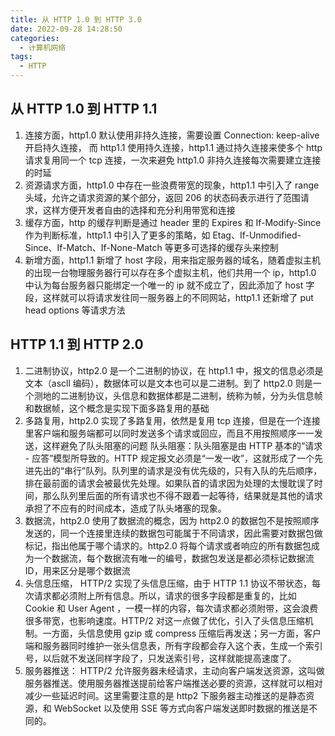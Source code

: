 ```yaml
---
title: 从 HTTP 1.0 到 HTTP 3.0
date: 2022-09-28 14:28:50
categories:
  - 计算机网络
tags:
  - HTTP
---
```


## 从 HTTP 1.0 到 HTTP 1.1

1. 连接方面，http1.0 默认使用非持久连接，需要设置 Connection: keep-alive 开启持久连接， 而 http1.1 使用持久连接，http1.1 通过持久连接来使多个 http 请求复用同一个 tcp 连接，一次来避免 http1.0 非持久连接每次需要建立连接的时延
2. 资源请求方面，http1.0 中存在一些浪费带宽的现象，http1.1 中引入了 range 头域，允许之请求资源的某个部分，返回 206 的状态码表示进行了范围请求，这样方便开发者自由的选择和充分利用带宽和连接
3. 缓存方面，http 的缓存判断是通过 header 里的 Expires 和 If-Modify-Since 作为判断标准，http1.1 中引入了更多的策略，如 Etag、If-Unmodified-Since、If-Match、If-None-Match 等更多可选择的缓存头来控制
4. 新增方面，http1.1 新增了 host 字段，用来指定服务器的域名，随着虚拟主机的出现一台物理服务器行可以存在多个虚拟主机，他们共用一个 ip，http1.0 中认为每台服务器只能绑定一个唯一的 ip 就不成立了，因此添加了 host 字段，这样就可以将请求发往同一服务器上的不同网站，http1.1 还新增了 put head options 等请求方法

## HTTP 1.1 到 HTTP 2.0

1. 二进制协议，http2.0 是一个二进制的协议，在 http1.1 中，报文的信息必须是文本（ascll 编码），数据体可以是文本也可以是二进制。到了 http2.0 则是一个测地的二进制协议，头信息和数据体都是二进制，统称为帧，分为头信息帧和数据帧，这个概念是实现下面多路复用的基础
2. 多路复用，http2.0 实现了多路复用，依然是复用 tcp 连接，但是在一个连接里客户端和服务端都可以同时发送多个请求或回应，而且不用按照顺序一一发送，这样避免了队头阻塞的问题
   队头阻塞：队头阻塞是由 HTTP 基本的“请求 - 应答”模型所导致的。HTTP 规定报文必须是“一发一收”，这就形成了一个先进先出的“串行”队列。队列里的请求是没有优先级的，只有入队的先后顺序，排在最前面的请求会被最优先处理。如果队首的请求因为处理的太慢耽误了时间，那么队列里后面的所有请求也不得不跟着一起等待，结果就是其他的请求承担了不应有的时间成本，造成了队头堵塞的现象。
3. 数据流，http2.0 使用了数据流的概念，因为 http2.0 的数据包不是按照顺序发送的，同一个连接里连续的数据包可能属于不同请求，因此需要对数据包做标记，指出他属于哪个请求的。http2.0 将每个请求或者响应的所有数据包成为一个数据流，每个数据流有唯一的编号，数据包发送是都必须标记数据流 ID，用来区分是哪个数据流
4. 头信息压缩， HTTP/2 实现了头信息压缩，由于 HTTP 1.1 协议不带状态，每次请求都必须附上所有信息。所以，请求的很多字段都是重复的，比如 Cookie 和 User Agent ，一模一样的内容，每次请求都必须附带，这会浪费很多带宽，也影响速度。HTTP/2 对这一点做了优化，引入了头信息压缩机制。一方面，头信息使用 gzip 或 compress 压缩后再发送；另一方面，客户端和服务器同时维护一张头信息表，所有字段都会存入这个表，生成一个索引号，以后就不发送同样字段了，只发送索引号，这样就能提高速度了。
5. 服务器推送： HTTP/2 允许服务器未经请求，主动向客户端发送资源，这叫做服务器推送。使用服务器推送提前给客户端推送必要的资源，这样就可以相对减少一些延迟时间。这里需要注意的是 http2 下服务器主动推送的是静态资源，和 WebSocket 以及使用 SSE 等方式向客户端发送即时数据的推送是不同的。
